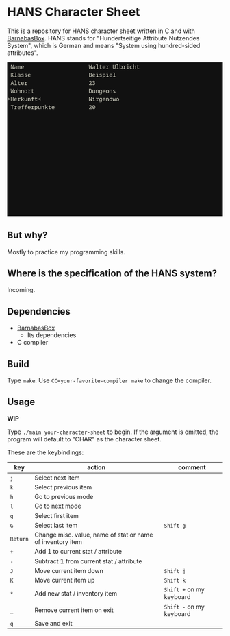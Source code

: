 # HANS Character Sheet

This is a repository for HANS character sheet written in C and with [BarnabasBox](https://github.com/nmke-de/BarnabasBox). HANS stands for "Hundertseitige Attribute Nutzendes System", which is German and means "System using hundred-sided attributes".

![Screenshot showing the first page of the HANS character sheet](screenshot.png)

## But why?

Mostly to practice my programming skills.

## Where is the specification of the HANS system?

Incoming.

## Dependencies

- [BarnabasBox](https://github.com/nmke-de/BarnabasBox)
	- Its dependencies
- C compiler

## Build

Type `make`. Use `CC=your-favorite-compiler make` to change the compiler.

## Usage

**WIP**

Type `./main your-character-sheet` to begin. If the argument is omitted, the program will default to "CHAR" as the character sheet.

These are the keybindings:

| key      | action                                                     | comment                  |
| -------- | ---------------------------------------------------------- | ------------------------ |
| `j`      | Select next item                                           |                          |
| `k`      | Select previous item                                       |                          |
| `h`      | Go to previous mode                                        |                          |
| `l`      | Go to next mode                                            |                          |
| `g`      | Select first item                                          |                          |
| `G`      | Select last item                                           | `Shift g`                |
| `Return` | Change misc. value, name of stat or name of inventory item |                          |
| `+`      | Add 1 to current stat / attribute                          |                          |
| `-`      | Subtract 1 from current stat / attribute                   |                          |
| `J`      | Move current item down                                     | `Shift j`                |
| `K`      | Move current item up                                       | `Shift k`                |
| `*`      | Add new stat / inventory item                              | `Shift +` on my keyboard |
| `_`      | Remove current item on exit                                | `Shift -` on my keyboard |
| `q`      | Save and exit                                              |                          |
